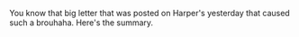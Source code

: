 You know that big letter that was posted on Harper's yesterday that caused such a brouhaha. Here's the summary. 
